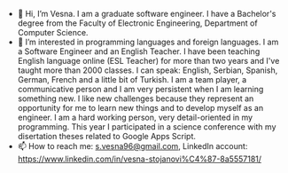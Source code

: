- 👋 Hi, I’m Vesna. I am a graduate software engineer. I have a Bachelor's degree from the Faculty of Electronic Engineering, Department of Computer Science.
- 👀 I’m interested in programming languages and foreign languages. I am a Software Engineer and an English Teacher. I have been teaching English language online (ESL Teacher)
for more than two years and I've taught more than 2000 classes. 
I can speak: English, Serbian, Spanish, German, French and a little bit of Turkish. 
I am a team player, a communicative person and I am very persistent when I am learning something new.
I like new challenges because they represent an opportunity for me to learn new things and to develop myself as an engineer. 
I am a hard working person, very detail-oriented in my programming. 
This year I participated in a science conference with my disertation theses related to Google Apps Script.
- 📫 How to reach me: s.vesna96@gmail.com, LinkedIn account: https://www.linkedin.com/in/vesna-stojanovi%C4%87-8a5557181/


